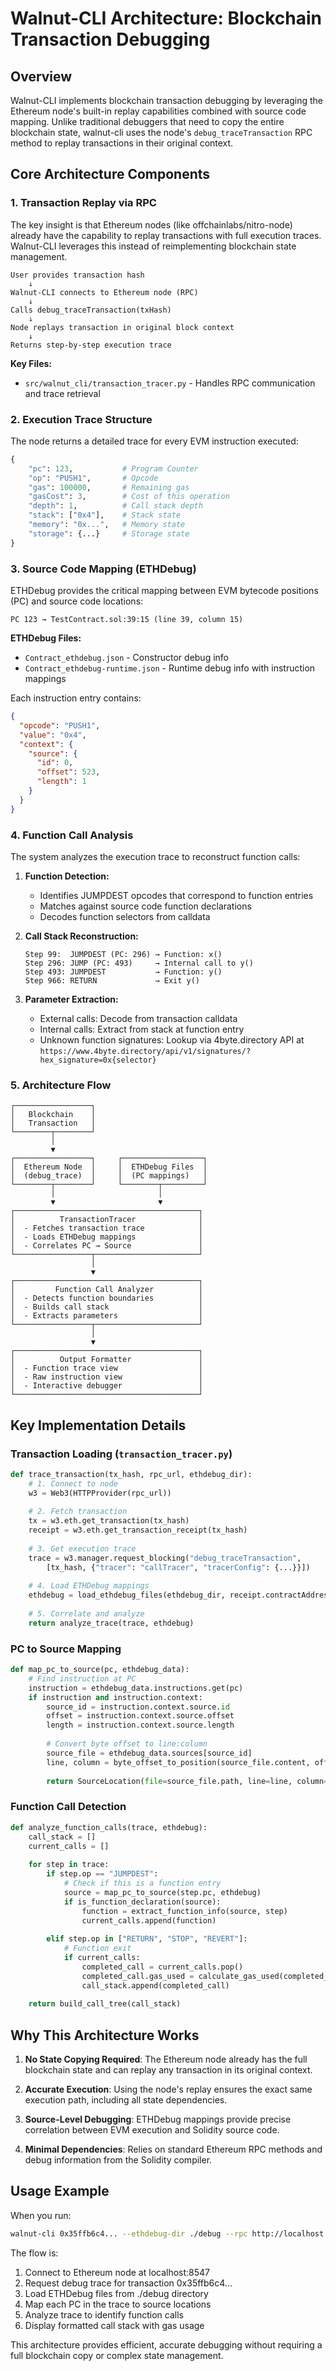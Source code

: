 # Walnut-CLI Architecture: Blockchain Transaction Debugging

## Overview

Walnut-CLI implements blockchain transaction debugging by leveraging the Ethereum node's built-in replay capabilities combined with source code mapping. Unlike traditional debuggers that need to copy the entire blockchain state, walnut-cli uses the node's `debug_traceTransaction` RPC method to replay transactions in their original context.

## Core Architecture Components

### 1. Transaction Replay via RPC

The key insight is that Ethereum nodes (like offchainlabs/nitro-node) already have the capability to replay transactions with full execution traces. Walnut-CLI leverages this instead of reimplementing blockchain state management.

```
User provides transaction hash
    ↓
Walnut-CLI connects to Ethereum node (RPC)
    ↓
Calls debug_traceTransaction(txHash)
    ↓
Node replays transaction in original block context
    ↓
Returns step-by-step execution trace
```

**Key Files:**
- `src/walnut_cli/transaction_tracer.py` - Handles RPC communication and trace retrieval

### 2. Execution Trace Structure

The node returns a detailed trace for every EVM instruction executed:

```python
{
    "pc": 123,           # Program Counter
    "op": "PUSH1",       # Opcode
    "gas": 100000,       # Remaining gas
    "gasCost": 3,        # Cost of this operation
    "depth": 1,          # Call stack depth
    "stack": ["0x4"],    # Stack state
    "memory": "0x...",   # Memory state
    "storage": {...}     # Storage state
}
```

### 3. Source Code Mapping (ETHDebug)

ETHDebug provides the critical mapping between EVM bytecode positions (PC) and source code locations:

```
PC 123 → TestContract.sol:39:15 (line 39, column 15)
```

**ETHDebug Files:**
- `Contract_ethdebug.json` - Constructor debug info
- `Contract_ethdebug-runtime.json` - Runtime debug info with instruction mappings

Each instruction entry contains:
```json
{
  "opcode": "PUSH1",
  "value": "0x4",
  "context": {
    "source": {
      "id": 0,
      "offset": 523,
      "length": 1
    }
  }
}
```

### 4. Function Call Analysis

The system analyzes the execution trace to reconstruct function calls:

1. **Function Detection:**
   - Identifies JUMPDEST opcodes that correspond to function entries
   - Matches against source code function declarations
   - Decodes function selectors from calldata

2. **Call Stack Reconstruction:**
   ```
   Step 99:  JUMPDEST (PC: 296) → Function: x()
   Step 296: JUMP (PC: 493)     → Internal call to y()
   Step 493: JUMPDEST           → Function: y()
   Step 966: RETURN             → Exit y()
   ```

3. **Parameter Extraction:**
   - External calls: Decode from transaction calldata
   - Internal calls: Extract from stack at function entry
   - Unknown function signatures: Lookup via 4byte.directory API at `https://www.4byte.directory/api/v1/signatures/?hex_signature=0x{selector}`

### 5. Architecture Flow

```
┌─────────────────┐
│   Blockchain    │
│   Transaction   │
└────────┬────────┘
         │
         ▼
┌─────────────────┐     ┌──────────────────┐
│  Ethereum Node  │     │  ETHDebug Files  │
│  (debug_trace)  │     │  (PC mappings)   │
└────────┬────────┘     └────────┬─────────┘
         │                       │
         ▼                       ▼
┌─────────────────────────────────────────┐
│          TransactionTracer              │
│  - Fetches transaction trace            │
│  - Loads ETHDebug mappings              │
│  - Correlates PC → Source               │
└─────────────────┬───────────────────────┘
                  │
                  ▼
┌─────────────────────────────────────────┐
│         Function Call Analyzer          │
│  - Detects function boundaries          │
│  - Builds call stack                    │
│  - Extracts parameters                  │
└─────────────────┬───────────────────────┘
                  │
                  ▼
┌─────────────────────────────────────────┐
│          Output Formatter               │
│  - Function trace view                  │
│  - Raw instruction view                 │
│  - Interactive debugger                 │
└─────────────────────────────────────────┘
```

## Key Implementation Details

### Transaction Loading (`transaction_tracer.py`)

```python
def trace_transaction(tx_hash, rpc_url, ethdebug_dir):
    # 1. Connect to node
    w3 = Web3(HTTPProvider(rpc_url))
    
    # 2. Fetch transaction
    tx = w3.eth.get_transaction(tx_hash)
    receipt = w3.eth.get_transaction_receipt(tx_hash)
    
    # 3. Get execution trace
    trace = w3.manager.request_blocking("debug_traceTransaction", 
        [tx_hash, {"tracer": "callTracer", "tracerConfig": {...}}])
    
    # 4. Load ETHDebug mappings
    ethdebug = load_ethdebug_files(ethdebug_dir, receipt.contractAddress)
    
    # 5. Correlate and analyze
    return analyze_trace(trace, ethdebug)
```

### PC to Source Mapping

```python
def map_pc_to_source(pc, ethdebug_data):
    # Find instruction at PC
    instruction = ethdebug_data.instructions.get(pc)
    if instruction and instruction.context:
        source_id = instruction.context.source.id
        offset = instruction.context.source.offset
        length = instruction.context.source.length
        
        # Convert byte offset to line:column
        source_file = ethdebug_data.sources[source_id]
        line, column = byte_offset_to_position(source_file.content, offset)
        
        return SourceLocation(file=source_file.path, line=line, column=column)
```

### Function Call Detection

```python
def analyze_function_calls(trace, ethdebug):
    call_stack = []
    current_calls = []
    
    for step in trace:
        if step.op == "JUMPDEST":
            # Check if this is a function entry
            source = map_pc_to_source(step.pc, ethdebug)
            if is_function_declaration(source):
                function = extract_function_info(source, step)
                current_calls.append(function)
                
        elif step.op in ["RETURN", "STOP", "REVERT"]:
            # Function exit
            if current_calls:
                completed_call = current_calls.pop()
                completed_call.gas_used = calculate_gas_used(completed_call, step)
                call_stack.append(completed_call)
    
    return build_call_tree(call_stack)
```

## Why This Architecture Works

1. **No State Copying Required**: The Ethereum node already has the full blockchain state and can replay any transaction in its original context.

2. **Accurate Execution**: Using the node's replay ensures the exact same execution path, including all state dependencies.

3. **Source-Level Debugging**: ETHDebug mappings provide precise correlation between EVM execution and Solidity source code.

4. **Minimal Dependencies**: Relies on standard Ethereum RPC methods and debug information from the Solidity compiler.

## Usage Example

When you run:
```bash
walnut-cli 0x35ffb6c4... --ethdebug-dir ./debug --rpc http://localhost:8547
```

The flow is:
1. Connect to Ethereum node at localhost:8547
2. Request debug trace for transaction 0x35ffb6c4...
3. Load ETHDebug files from ./debug directory
4. Map each PC in the trace to source locations
5. Analyze trace to identify function calls
6. Display formatted call stack with gas usage

This architecture provides efficient, accurate debugging without requiring a full blockchain copy or complex state management.

